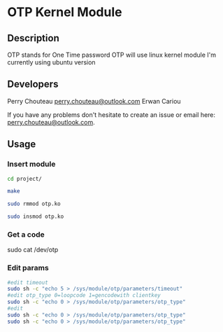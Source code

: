 # OTP Kernel Module

## Description

OTP stands for One Time password
OTP will use linux kernel module I'm currently using ubuntu version 

## Developers

Perry Chouteau perry.chouteau@outlook.com
Erwan Cariou

If you have any problems don't hesitate to create an issue or email here: perry.chouteau@outlook.com.

## Usage

### Insert module

```sh
cd project/

make

sudo rmmod otp.ko

sudo insmod otp.ko
```

### Get a code

sudo cat /dev/otp

### Edit params

```sh
#edit timeout
sudo sh -c "echo 5 > /sys/module/otp/parameters/timeout"
#edit otp_type 0=loopcode 1=gencodewith clientkey
sudo sh -c "echo 0 > /sys/module/otp/parameters/otp_type"
#edit  
sudo sh -c "echo 0 > /sys/module/otp/parameters/otp_type"
sudo sh -c "echo 0 > /sys/module/otp/parameters/otp_type"
```